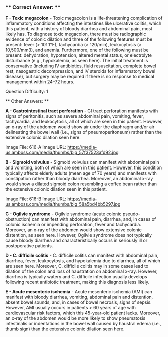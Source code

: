 ### ** Correct Answer: **

**F - Toxic megacolon** - Toxic megacolon is a life-threatening complication of inflammatory conditions affecting the intestines like ulcerative colitis, which this patient, with a history of bloody diarrhea and abdominal pain, most likely has. To diagnose toxic megacolon, there must be radiographic evidence of colonic dilation and three of the following features must be present: fever (> 101.1°F), tachycardia (> 120/min), leukocytosis (> 10,500/mm3), and anemia. Furthermore, one of the following must be present: dehydration, hypotension, altered mental status, or electrolyte disturbance (e.g., hypokalemia, as seen here). The initial treatment is conservative (including IV antibiotics, fluid resuscitation, complete bowel rest, nasogastric decompression, and IV steroids for inflammatory bowel disease), but surgery may be required if there is no response to medical management within 24–72 hours.

Question Difficulty: 1

** Other Answers: **

**A - Gastrointestinal tract perforation** - GI tract perforation manifests with signs of peritonitis, such as severe abdominal pain, vomiting, fever, tachycardia, and leukocytosis, all of which are seen in this patient. However, an x-ray of the abdomen would show air under the diaphragm and/or air delineating the bowel wall (i.e., signs of pneumoperitoneum) rather than the extensive colonic dilation seen here.

Image File: 616-A
Image URL: https://media-us.amboss.com/media/thumbs/big_57f37523afd92.jpg

**B - Sigmoid volvulus** - Sigmoid volvulus can manifest with abdominal pain and vomiting, both of which are seen in this patient. However, this condition typically affects elderly adults (mean age of 70 years) and manifests with constipation rather than bloody diarrhea. Moreover, an abdominal x-ray would show a dilated sigmoid colon resembling a coffee bean rather than the extensive colonic dilation seen in this patient.

Image File: 616-B
Image URL: https://media-us.amboss.com/media/thumbs/big_58a5bd4bb5297.jpg

**C - Ogilvie syndrome** - Ogilvie syndrome (acute colonic pseudo-obstruction) can manifest with abdominal pain, diarrhea, and, in cases of colonic ischemia or impending perforation, fever and tachycardia. Moreover, an x-ray of the abdomen would show extensive colonic distention, as seen here. However, Ogilvie syndrome does not typically cause bloody diarrhea and characteristically occurs in seriously ill or postoperative patients.

**D - C. difficile colitis** - C. difficile colitis can manifest with abdominal pain, diarrhea, fever, leukocytosis, and hypokalemia due to diarrhea, all of which are seen here. Moreover, C. difficile colitis may in some cases lead to dilation of the colon and loss of haustration on abdominal x-ray. However, diarrhea is typically watery and C. difficile infection usually develops following recent antibiotic treatment, making this diagnosis less likely.

**E - Acute mesenteric ischemia** - Acute mesenteric ischemia (AMI) can manifest with bloody diarrhea, vomiting, abdominal pain and distention, absent bowel sounds, and, in cases of bowel necrosis, signs of sepsis. However, AMI usually occurs in patients > 60 years of age with cardiovascular risk factors, which this 45-year-old patient lacks. Moreover, an x-ray of the abdomen would be more likely to show pneumatosis intestinalis or indentations in the bowel wall caused by haustral edema (i.e., thumb sign) than the extensive colonic dilation seen here.

